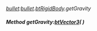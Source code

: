 _[bullet](../../modules/bullet/bullet-module.md):[bullet](../../modules/bullet/bullet-module.md).[btRigidBody](../../modules/bullet/bullet-btrigidbody.md).getGravity_
##### Method getGravity:[btVector3](../../modules/bullet/bullet-btvector3.md)(  )
